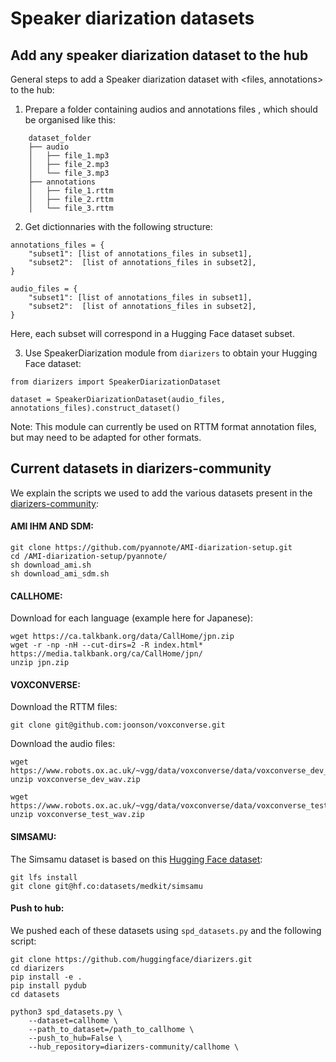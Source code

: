 # Speaker diarization datasets

## Add any speaker diarization dataset to the hub

General steps to add a Speaker diarization dataset with <files, annotations> to the hub:  

1. Prepare a folder containing audios and annotations files , which should be organised like this: 

```
    dataset_folder
    ├── audio                   
    │   ├── file_1.mp3          
    │   ├── file_2.mp3          
    │   └── file_3.mp3                 
    ├── annotations          
    │   ├── file_1.rttm          
    │   ├── file_2.rttm          
    │   └── file_3.rttm    
```


2. Get dictionnaries with the following structure:

```
annotations_files = {
    "subset1": [list of annotations_files in subset1],
    "subset2":  [list of annotations_files in subset2],
}

audio_files = {
    "subset1": [list of annotations_files in subset1],
    "subset2":  [list of annotations_files in subset2],   
}
```

Here, each subset will correspond in a Hugging Face dataset subset. 

3. Use SpeakerDiarization module from `diarizers` to obtain your Hugging Face dataset: 

```
from diarizers import SpeakerDiarizationDataset

dataset = SpeakerDiarizationDataset(audio_files, annotations_files).construct_dataset()
```

Note: This module can currently be used on RTTM format annotation files, but may need to be adapted for other formats.

## Current datasets in diarizers-community

We explain the scripts we used to add the various datasets present in the [diarizers-community](https://huggingface.co/diarizers-community): 

#### AMI IHM AND SDM: 

```
git clone https://github.com/pyannote/AMI-diarization-setup.git
cd /AMI-diarization-setup/pyannote/
sh download_ami.sh
sh download_ami_sdm.sh
```

#### CALLHOME: 

Download for each language (example here for Japanese): 

```
wget https://ca.talkbank.org/data/CallHome/jpn.zip
wget -r -np -nH --cut-dirs=2 -R index.html* https://media.talkbank.org/ca/CallHome/jpn/
unzip jpn.zip
```

#### VOXCONVERSE: 

Download the RTTM files: 

```
git clone git@github.com:joonson/voxconverse.git
```

Download the audio files: 

```
wget https://www.robots.ox.ac.uk/~vgg/data/voxconverse/data/voxconverse_dev_wav.zip
unzip voxconverse_dev_wav.zip

wget https://www.robots.ox.ac.uk/~vgg/data/voxconverse/data/voxconverse_test_wav.zip
unzip voxconverse_test_wav.zip
```

#### SIMSAMU: 

The Simsamu dataset is based on this [Hugging Face dataset](https://huggingface.co/datasets/medkit/simsamu): 

```
git lfs install
git clone git@hf.co:datasets/medkit/simsamu
```

#### Push to hub: 

We pushed each of these datasets using `spd_datasets.py` and the following script: 

```
git clone https://github.com/huggingface/diarizers.git
cd diarizers
pip install -e .
pip install pydub
cd datasets
```

```
python3 spd_datasets.py \
    --dataset=callhome \
    --path_to_dataset=/path_to_callhome \
    --push_to_hub=False \
    --hub_repository=diarizers-community/callhome \
```

